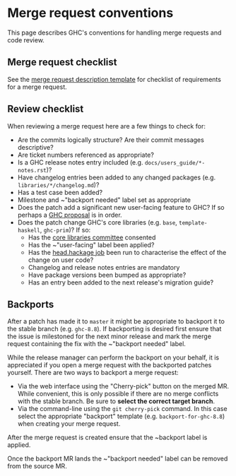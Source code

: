 # Merge request conventions

This page describes GHC's conventions for handling merge requests and code review.

## Merge request checklist

See the [merge request description template](https://gitlab.haskell.org/ghc/ghc/blob/master/.gitlab/merge_request_templates/merge-request.md) for checklist of requirements for a merge request.

## Review checklist

When reviewing a merge request here are a few things to check for:

 * Are the commits logically structure? Are their commit messages descriptive?
 * Are ticket numbers referenced as appropriate?
 * Is a GHC release notes entry included (e.g. `docs/users_guide/*-notes.rst`)?
 * Have changelog entries been added to any changed packages (e.g. `libraries/*/changelog.md`)?
 * Has a test case been added?
 * Milestone and ~"backport needed" label set as appropriate
 * Does the patch add a significant new user-facing feature to GHC? If so perhaps a [GHC proposal](https://github.com/ghc-proposals/ghc-proposals) is in order.
 * Does the patch change GHC's core libraries (e.g. `base`, `template-haskell`, `ghc-prim`)? If so:
    * Has the [core libraries committee](https://wiki.haskell.org/Core_Libraries_Committee) consented
    * Has the ~"user-facing" label been applied?
    * Has the [head.hackage job](https://gitlab.haskell.org/ghc/head.hackage/) been run to characterise the effect of the change on user code?
    * Changelog and release notes entries are mandatory
    * Have package versions been bumped as appropriate?
    * Has an entry been added to the next release's migration guide?
 

## Backports

After a patch has made it to `master` it might be appropriate to backport it to the stable branch (e.g. `ghc-8.8`). If backporting is desired first ensure that the issue is milestoned for the next minor release and mark the merge request containing the fix with the ~"backport needed" label.

While the release manager can perform the backport on your behalf, it is appreciated if you open a merge request with the backported patches yourself. There are two ways to backport a merge request:

 * Via the web interface using the "Cherry-pick" button on the merged MR. While convenient, this is only possible if there are no merge conflicts with the stable branch. Be sure to **select the correct target branch**.
 * Via the command-line using the `git cherry-pick` command. In this case select the appropriate "backport" template (e.g. `backport-for-ghc-8.8`) when creating your merge request.

After the merge request is created ensure that the ~backport label is applied.

Once the backport MR lands the ~"backport needed" label can be removed from the source MR.